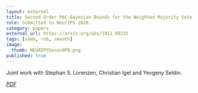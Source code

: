 ```yaml
---
layout: external
title: Second Order PAC-Bayesian Bounds for the Weighted Majority Vote
role: Submitted to NeurIPS 2020. 
category: papers
external_url: https://arxiv.org/abs/1912.08335
tags: [sade, rnb, smooth]
image:
  thumb: NEURIPSSecondPB.png
published: true
---
```


Joint work with Stephan S. Lorenzen, Christian Igel and Yevgeny Seldin.

<!--

We present a novel analysis of the expected risk of weighted majority vote in multiclass classification. The analysis takes correlation of predictions by ensemble members into account and provides a bound that is amenable to efficient minimization, which yields improved weighting for the majority vote. We also provide a specialized version of our bound for binary classification, which allows to exploit additional unlabeled data for tighter risk estimation. In experiments, we apply the bound to improve weighting of trees in random forests and show that, in contrast to the commonly used first order bound, minimization of the new bound typically does not lead to degradation of the test error of the ensemble.


Andrés R. Masegosa, Stephan S. Lorenzen, Christian Igel, Yevgeny Seldin, Second Order PAC-Bayesian Bounds for the Weighted Majority Vote. Submitted to NeurIPS 2020.

-->
<a href="https://arxiv.org/abs/2007.13532"><i class="fa fa-file-pdf-o" aria-hidden="true"> PDF</i></a> 
